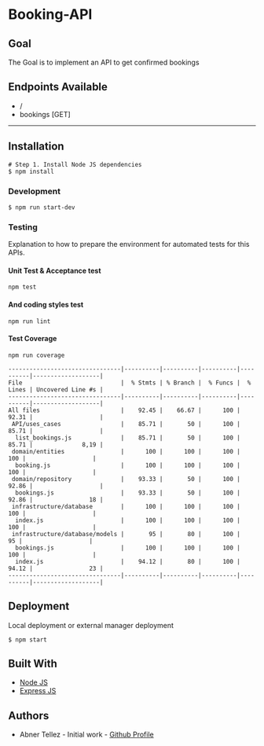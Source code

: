# Booking-API

## Goal

The Goal is to implement an API to get confirmed bookings

## Endpoints Available

- /
- bookings [GET]

---

## Installation

```
# Step 1. Install Node JS dependencies
$ npm install
```

### Development

```
$ npm run start-dev
```

### Testing

Explanation to how to prepare the environment for automated tests for this APIs.

#### Unit Test & Acceptance test

```
npm test
```

#### And coding styles test

```
npm run lint
```

#### Test Coverage

```
npm run coverage
```

```
--------------------------------|----------|----------|----------|----------|-------------------|
File                            |  % Stmts | % Branch |  % Funcs |  % Lines | Uncovered Line #s |
--------------------------------|----------|----------|----------|----------|-------------------|
All files                       |    92.45 |    66.67 |      100 |    92.31 |                   |
 API/uses_cases                 |    85.71 |       50 |      100 |    85.71 |                   |
  list_bookings.js              |    85.71 |       50 |      100 |    85.71 |              8,19 |
 domain/entities                |      100 |      100 |      100 |      100 |                   |
  booking.js                    |      100 |      100 |      100 |      100 |                   |
 domain/repository              |    93.33 |       50 |      100 |    92.86 |                   |
  bookings.js                   |    93.33 |       50 |      100 |    92.86 |                18 |
 infrastructure/database        |      100 |      100 |      100 |      100 |                   |
  index.js                      |      100 |      100 |      100 |      100 |                   |
 infrastructure/database/models |       95 |       80 |      100 |       95 |                   |
  bookings.js                   |      100 |      100 |      100 |      100 |                   |
  index.js                      |    94.12 |       80 |      100 |    94.12 |                23 |
--------------------------------|----------|----------|----------|----------|-------------------|
```

## Deployment

Local deployment or external manager deployment

```
$ npm start
```

## Built With 

- [Node JS](https://nodejs.org/en/)
- [Express JS](https://expressjs.com/)


## Authors

- Abner Tellez - Initial work - [Github Profile](https://www.github.com/atellezsazo/)
